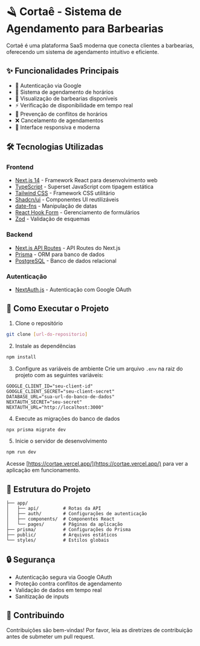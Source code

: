 # 🪒 Cortaê - Sistema de Agendamento para Barbearias

Cortaê é uma plataforma SaaS moderna que conecta clientes a barbearias, oferecendo um sistema de agendamento intuitivo e eficiente.

## ✨ Funcionalidades Principais

- 🔐 Autenticação via Google
- 📅 Sistema de agendamento de horários
- 🏪 Visualização de barbearias disponíveis
- ⚡ Verificação de disponibilidade em tempo real
- 🚫 Prevenção de conflitos de horários
- ❌ Cancelamento de agendamentos
- 📱 Interface responsiva e moderna

## 🛠️ Tecnologias Utilizadas

### Frontend

- [Next.js 14](https://nextjs.org/) - Framework React para desenvolvimento web
- [TypeScript](https://www.typescriptlang.org/) - Superset JavaScript com tipagem estática
- [Tailwind CSS](https://tailwindcss.com/) - Framework CSS utilitário
- [Shadcn/ui](https://ui.shadcn.com/) - Componentes UI reutilizáveis
- [date-fns](https://date-fns.org/) - Manipulação de datas
- [React Hook Form](https://react-hook-form.com/) - Gerenciamento de formulários
- [Zod](https://zod.dev/) - Validação de esquemas

### Backend

- [Next.js API Routes](https://nextjs.org/docs/api-routes/introduction) - API Routes do Next.js
- [Prisma](https://www.prisma.io/) - ORM para banco de dados
- [PostgreSQL](https://www.postgresql.org/) - Banco de dados relacional

### Autenticação

- [NextAuth.js](https://next-auth.js.org/) - Autenticação com Google OAuth

## 🚀 Como Executar o Projeto

1. Clone o repositório

```bash
git clone [url-do-repositorio]
```

2. Instale as dependências

```bash
npm install
```

3. Configure as variáveis de ambiente
   Crie um arquivo `.env` na raiz do projeto com as seguintes variáveis:

```env
GOOGLE_CLIENT_ID="seu-client-id"
GOOGLE_CLIENT_SECRET="seu-client-secret"
DATABASE_URL="sua-url-do-banco-de-dados"
NEXTAUTH_SECRET="seu-secret"
NEXTAUTH_URL="http://localhost:3000"
```

4. Execute as migrações do banco de dados

```bash
npx prisma migrate dev
```

5. Inicie o servidor de desenvolvimento

```bash
npm run dev
```

Acesse [https://cortae.vercel.app/](https://cortae.vercel.app/) para ver a aplicação em funcionamento.

## 📝 Estrutura do Projeto

```
├── app/
│   ├── api/         # Rotas da API
│   ├── auth/        # Configurações de autenticação
│   ├── components/  # Componentes React
│   └── pages/       # Páginas da aplicação
├── prisma/          # Configurações do Prisma
├── public/          # Arquivos estáticos
└── styles/          # Estilos globais
```

## 🔒 Segurança

- Autenticação segura via Google OAuth
- Proteção contra conflitos de agendamento
- Validação de dados em tempo real
- Sanitização de inputs

## 🤝 Contribuindo

Contribuições são bem-vindas! Por favor, leia as diretrizes de contribuição antes de submeter um pull request.
